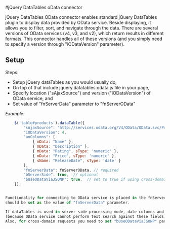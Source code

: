 #jQuery DataTables oData connector

jQuery DataTables OData connector enables standard jQuery DataTables plugin to display data provided by OData service.
Beside displaying, it allows you to filter, sort, and navigate through the data. There are several versions of OData services (v4, v3, and v2), which return results in different formats. This connector 
handles all of these versions (and you simply need to specify a version through "iODataVersion" parameter).

## Setup

Steps:
- Setup jQuery dataTables as you would usually do,
- On top of that include jquery.datatables.odata.js file in your page, 
- Specify location ("sAjaxSource") and version ("iODataVersion") of OData service, and
- Set value of "fnServerData" parameter to "fnServerOData"

_Example:_

```javascript
    $('table#products').dataTable({
		"sAjaxSource": "http://services.odata.org/V4/OData/OData.svc/Products",
		"iODataVersion": 4,
		"aoColumns": [
			{ mData: "Name" },
			{ mData: "Description" },
			{ mData: "Rating", sType: 'numeric' },
			{ mData: "Price", sType: 'numeric' },
			{ sName: "ReleaseDate", sType: 'date' }
		],
		"fnServerData": fnServerOData, // required
		"bServerSide": true,  // optional
		"bUseODataViaJSONP": true,	// set to true if using cross-domain requests
    });


Functionality for connecting to OData service is placed in the fnServerOData function defined in jquery.datatables.odata.js. This function
should be set as the value of "fnServerData" parameter.

If dataTables is used in server-side processing mode, date columns and numeric columns should be marked as such using "sType" parameter
(because OData service cannot perform text search against these fields). 
Also, for cross-domain requests you need to set	"bUseODataViaJSONP" parameter value to true.